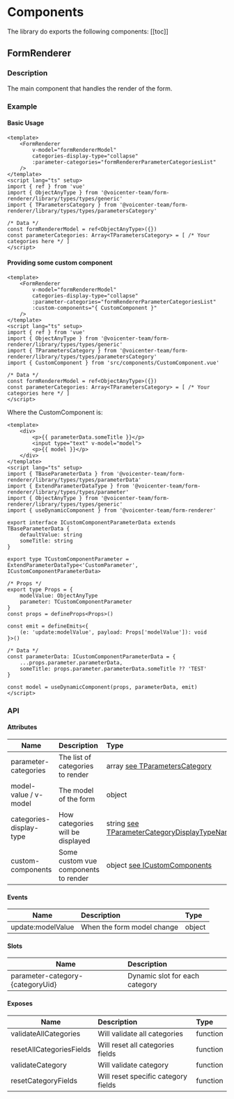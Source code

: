 # Components

The library do exports the following components:
[[toc]]

## FormRenderer
### Description
The main component that handles the render of the form.

### Example
#### Basic Usage
```vue
<template>
    <FormRenderer
        v-model="formRendererModel"
        categories-display-type="collapse"
        :parameter-categories="formRendererParameterCategoriesList"
    />
</template>
<script lang="ts" setup>
import { ref } from 'vue'
import { ObjectAnyType } from '@voicenter-team/form-renderer/library/types/types/generic'
import { TParametersCategory } from '@voicenter-team/form-renderer/library/types/types/parametersCategory'

/* Data */
const formRendererModel = ref<ObjectAnyType>({})
const parameterCategories: Array<TParametersCategory> = [ /* Your categories here */ ]
</script>
```
#### Providing some custom component
```vue
<template>
    <FormRenderer
        v-model="formRendererModel"
        categories-display-type="collapse"
        :parameter-categories="formRendererParameterCategoriesList"
        :custom-components="{ CustomComponent }"
    />
</template>
<script lang="ts" setup>
import { ref } from 'vue'
import { ObjectAnyType } from '@voicenter-team/form-renderer/library/types/types/generic'
import { TParametersCategory } from '@voicenter-team/form-renderer/library/types/types/parametersCategory'
import { CustomComponent } from 'src/components/CustomComponent.vue'

/* Data */
const formRendererModel = ref<ObjectAnyType>({})
const parameterCategories: Array<TParametersCategory> = [ /* Your categories here */ ]
</script>
```
Where the CustomComponent is:
```vue
<template>
    <div>
        <p>{{ parameterData.someTitle }}</p>
        <input type="text" v-model="model">
        <p>{{ model }}</p>
    </div>
</template>
<script lang="ts" setup>
import { TBaseParameterData } from '@voicenter-team/form-renderer/library/types/types/parameterData'
import { ExtendParameterDataType } from '@voicenter-team/form-renderer/library/types/types/parameter'
import { ObjectAnyType } from '@voicenter-team/form-renderer/library/types/types/generic'
import { useDynamicComponent } from '@voicenter-team/form-renderer'

export interface ICustomComponentParameterData extends TBaseParameterData {
    defaultValue: string
    someTitle: string
}

export type TCustomComponentParameter = ExtendParameterDataType<'CustomParameter', ICustomComponentParameterData>

/* Props */
export type Props = {
    modelValue: ObjectAnyType
    parameter: TCustomComponentParameter
}
const props = defineProps<Props>()

const emit = defineEmits<{
    (e: 'update:modelValue', payload: Props['modelValue']): void
}>()

/* Data */
const parameterData: ICustomComponentParameterData = {
    ...props.parameter.parameterData,
    someTitle: props.parameter.parameterData.someTitle ?? 'TEST'
}

const model = useDynamicComponent(props, parameterData, emit)
</script>
```

### API
#### Attributes
| Name                    | Description                          | Type                                                                                               | Default |
|-------------------------|:-------------------------------------|:---------------------------------------------------------------------------------------------------|:--------|
| parameter-categories    | The list of categories to render     | array [see TParametersCategory](/types.html#tparameterscategory)                                   | -       |
| model-value / v-model   | The model of the form                | object                                                                                             | -       |
| categories-display-type | How categories will be displayed     | string [see TParameterCategoryDisplayTypeNames](/types.html#tparametercategorydisplaytypenames)    | plain   |
| custom-components       | Some custom vue components to render | object [see ICustomComponents](/types.html#icustomcomponents)                                      | {}      |

#### Events
| Name              | Description                | Type   |
|-------------------|:---------------------------|:-------|
| update:modelValue | When the form model change | object |

#### Slots
| Name                             | Description                    |
|----------------------------------|:-------------------------------|
| parameter-category-{categoryUid} | Dynamic slot for each category |

#### Exposes
| Name                     | Description                         | Type        |
|--------------------------|:------------------------------------|:------------|
| validateAllCategories    | Will validate all categories        | function    |
| resetAllCategoriesFields | Will reset all categories fields    | function    |
| validateCategory         | Will validate category              | function    |
| resetCategoryFields      | Will reset specific category fields | function    |
